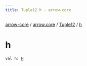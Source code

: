 ```yaml
---
title: Tuple12.h - arrow-core
---
```


[arrow-core](../../index.html) / [arrow.core](../index.html) / [Tuple12](index.html) / [h](./h.html)

# h

`val h: `[`H`](index.html#H)